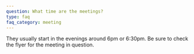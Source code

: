 ```yaml
---
question: What time are the meetings?
type: faq
faq_category: meeting
---
```

They usually start in the evenings around 6pm or 6:30pm. Be sure to check the flyer for the meeting in question.
